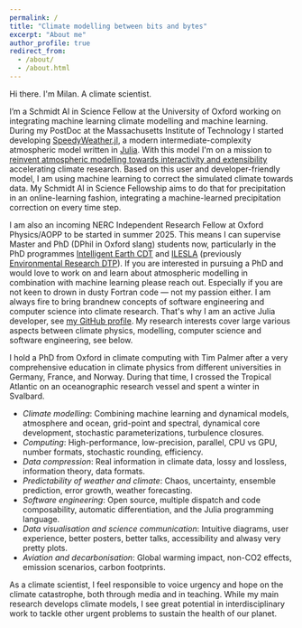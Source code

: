 ```yaml
---
permalink: /
title: "Climate modelling between bits and bytes"
excerpt: "About me"
author_profile: true
redirect_from: 
  - /about/
  - /about.html
---
```


Hi there. I'm Milan. A climate scientist.

I’m a Schmidt AI in Science Fellow at the University of Oxford working on integrating machine learning  climate modelling and machine learning.
During my PostDoc at the Massachusetts Institute of Technology I started developing [SpeedyWeather.jl](https://github.com/SpeedyWeather/SpeedyWeather.jl),
a modern intermediate-complexity atmospheric model written in [Julia](https://julialang.org/).
With this model I'm on a mission to
[reinvent atmospheric modelling towards interactivity and extensibility](https://joss.theoj.org/papers/10.21105/joss.06323)
accelerating climate research. Based on this user and developer-friendly model, I am using machine learning to correct the simulated climate towards data.
My Schmidt AI in Science Fellowship aims to do that for precipitation in an online-learning fashion, integrating a machine-learned precipitation correction on every time step. 

I am also an incoming NERC Independent Research Fellow at Oxford Physics/AOPP to be started in summer 2025.
This means I can supervise Master and PhD (DPhil in Oxford slang) students now, particularly in the PhD programmes
[Intelligent Earth CDT](https://intelligent-earth.ox.ac.uk/home)
and [ILESLA](https://www.ilesla.ox.ac.uk/) (previously [Environmental Research DTP](https://www.environmental-research.ox.ac.uk/)).
If you are interested in pursuing a PhD and would love to work on and learn about atmospheric modelling in combination with machine learning please reach out.
Especially if you are not keen to drown in dusty Fortran code — not my passion either.
I am always fire to bring brandnew concepts of software engineering and computer science into climate research.
That's why I am an active Julia developer, see [my GitHub profile](https://github.com/milankl).
My research interests cover large various aspects between climate physics, modelling, computer science and software engineering, see below.

I hold a PhD from Oxford in climate computing with Tim Palmer after a very comprehensive education in climate physics from different universities in Germany, France, and Norway.
During that time, I crossed the Tropical Atlantic on an oceanographic research vessel and spent a winter in Svalbard.

- *Climate modelling*: Combining machine learning and dynamical models, atmosphere and ocean, grid-point and spectral, dynamical core development, stochastic parameterizations, turbulence closures.
- *Computing*: High-performance, low-precision, parallel, CPU vs GPU, number formats, stochastic rounding, efficiency.
- *Data compression*: Real information in climate data, lossy and lossless, information theory, data formats.
- *Predictability of weather and climate*: Chaos, uncertainty, ensemble prediction, error growth, weather forecasting.
- *Software engineering*: Open source, multiple dispatch and code composability, automatic differentiation, and the Julia programming language.
- *Data visualisation and science communication*: Intuitive diagrams, user experience, better posters, better talks, accessibility and alwasy very pretty plots.
- *Aviation and decarbonisation*: Global warming impact, non-CO2 effects, emission scenarios, carbon footprints.

As a climate scientist, I feel responsible to voice urgency and hope on the climate catastrophe,
both through media and in teaching. While my main research develops climate models,
I see great potential in interdisciplinary work to tackle other urgent problems
to sustain the health of our planet.

